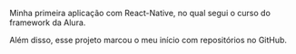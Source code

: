 Minha primeira aplicação com React-Native, no qual segui o curso do framework da Alura.

Além disso, esse projeto marcou o meu início com repositórios no GitHub.